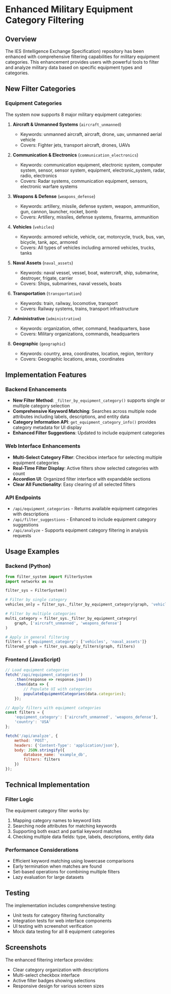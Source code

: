 # Enhanced Military Equipment Category Filtering

## Overview
The IES (Intelligence Exchange Specification) repository has been enhanced with comprehensive filtering capabilities for military equipment categories. This enhancement provides users with powerful tools to filter and analyze military data based on specific equipment types and categories.

## New Filter Categories

### Equipment Categories
The system now supports 8 major military equipment categories:

1. **Aircraft & Unmanned Systems** (`aircraft_unmanned`)
   - Keywords: unmanned aircraft, aircraft, drone, uav, unmanned aerial vehicle
   - Covers: Fighter jets, transport aircraft, drones, UAVs

2. **Communication & Electronics** (`communication_electronics`)
   - Keywords: communication equipment, electronic system, computer system, sensor, sensor system, equipment, electronic_system, radar, radio, electronics
   - Covers: Radar systems, communication equipment, sensors, electronic warfare systems

3. **Weapons & Defense** (`weapons_defense`)
   - Keywords: artillery, missile, defense system, weapon, ammunition, gun, cannon, launcher, rocket, bomb
   - Covers: Artillery, missiles, defense systems, firearms, ammunition

4. **Vehicles** (`vehicles`)
   - Keywords: armored vehicle, vehicle, car, motorcycle, truck, bus, van, bicycle, tank, apc, armored
   - Covers: All types of vehicles including armored vehicles, trucks, tanks

5. **Naval Assets** (`naval_assets`)
   - Keywords: naval vessel, vessel, boat, watercraft, ship, submarine, destroyer, frigate, carrier
   - Covers: Ships, submarines, naval vessels, boats

6. **Transportation** (`transportation`)
   - Keywords: train, railway, locomotive, transport
   - Covers: Railway systems, trains, transport infrastructure

7. **Administrative** (`administrative`)
   - Keywords: organization, other, command, headquarters, base
   - Covers: Military organizations, commands, headquarters

8. **Geographic** (`geographic`)
   - Keywords: country, area, coordinates, location, region, territory
   - Covers: Geographic locations, areas, coordinates

## Implementation Features

### Backend Enhancements
- **New Filter Method**: `_filter_by_equipment_category()` supports single or multiple category selection
- **Comprehensive Keyword Matching**: Searches across multiple node attributes including labels, descriptions, and entity data
- **Category Information API**: `get_equipment_category_info()` provides category metadata for UI display
- **Enhanced Filter Suggestions**: Updated to include equipment categories

### Web Interface Enhancements
- **Multi-Select Category Filter**: Checkbox interface for selecting multiple equipment categories
- **Real-Time Filter Display**: Active filters show selected categories with count
- **Accordion UI**: Organized filter interface with expandable sections
- **Clear All Functionality**: Easy clearing of all selected filters

### API Endpoints
- `/api/equipment_categories` - Returns available equipment categories with descriptions
- `/api/filter_suggestions` - Enhanced to include equipment category suggestions
- `/api/analyze` - Supports equipment category filtering in analysis requests

## Usage Examples

### Backend (Python)
```python
from filter_system import FilterSystem
import networkx as nx

filter_sys = FilterSystem()

# Filter by single category
vehicles_only = filter_sys._filter_by_equipment_category(graph, 'vehicles')

# Filter by multiple categories
multi_category = filter_sys._filter_by_equipment_category(
    graph, ['aircraft_unmanned', 'weapons_defense']
)

# Apply in general filtering
filters = {'equipment_category': ['vehicles', 'naval_assets']}
filtered_graph = filter_sys.apply_filters(graph, filters)
```

### Frontend (JavaScript)
```javascript
// Load equipment categories
fetch('/api/equipment_categories')
    .then(response => response.json())
    .then(data => {
        // Populate UI with categories
        populateEquipmentCategories(data.categories);
    });

// Apply filters with equipment categories
const filters = {
    'equipment_category': ['aircraft_unmanned', 'weapons_defense'],
    'country': 'USA'
};

fetch('/api/analyze', {
    method: 'POST',
    headers: {'Content-Type': 'application/json'},
    body: JSON.stringify({
        database_name: 'example_db',
        filters: filters
    })
});
```

## Technical Implementation

### Filter Logic
The equipment category filter works by:
1. Mapping category names to keyword lists
2. Searching node attributes for matching keywords
3. Supporting both exact and partial keyword matches
4. Checking multiple data fields: type, labels, descriptions, entity data

### Performance Considerations
- Efficient keyword matching using lowercase comparisons
- Early termination when matches are found
- Set-based operations for combining multiple filters
- Lazy evaluation for large datasets

## Testing
The implementation includes comprehensive testing:
- Unit tests for category filtering functionality
- Integration tests for web interface components
- UI testing with screenshot verification
- Mock data testing for all 8 equipment categories

## Screenshots
The enhanced filtering interface provides:
- Clear category organization with descriptions
- Multi-select checkbox interface
- Active filter badges showing selections
- Responsive design for various screen sizes
